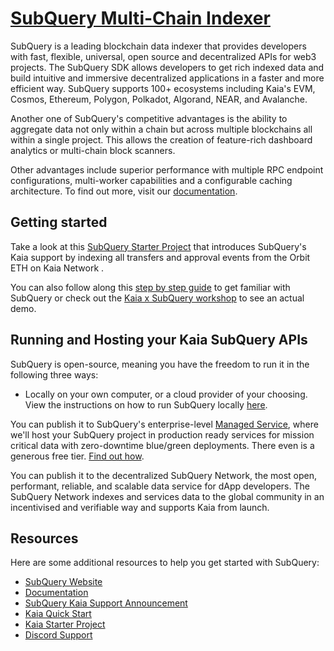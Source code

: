 # [SubQuery Multi-Chain Indexer](https://docs.kaia.io/build/tools/indexers/subquery)

SubQuery is a leading blockchain data indexer that provides developers with fast, flexible, universal, open source and decentralized APIs for web3 projects. The SubQuery SDK allows developers to get rich indexed data and build intuitive and immersive decentralized applications in a faster and more efficient way. SubQuery supports 100+ ecosystems including Kaia's EVM, Cosmos, Ethereum, Polygon, Polkadot, Algorand, NEAR, and Avalanche.

Another one of SubQuery's competitive advantages is the ability to aggregate data not only within a chain but across multiple blockchains all within a single project. This allows the creation of feature-rich dashboard analytics or multi-chain block scanners.

Other advantages include superior performance with multiple RPC endpoint configurations, multi-worker capabilities and a configurable caching architecture. To find out more, visit our [documentation](https://academy.subquery.network/).

## Getting started

Take a look at this [SubQuery Starter Project](https://github.com/subquery/ethereum-subql-starter/tree/main/Kaia/klaytn-starter) that introduces SubQuery's Kaia support by indexing all transfers and approval events from the Orbit ETH on Kaia Network .

You can also follow along this [step by step guide](https://academy.subquery.network/quickstart/quickstart.html) to get familiar with SubQuery or check out the [Kaia x SubQuery workshop](https://www.youtube.com/watch?v=40R5O1kL3v4) to see an actual demo.

## Running and Hosting your Kaia SubQuery APIs

SubQuery is open-source, meaning you have the freedom to run it in the following three ways:

* Locally on your own computer, or a cloud provider of your choosing. View the instructions on how to run SubQuery locally [here](https://academy.subquery.network/run_publish/run.html).

You can publish it to SubQuery's enterprise-level [Managed Service](https://managedservice.subquery.network/login), where we'll host your SubQuery project in production ready services for mission critical data with zero-downtime blue/green deployments. There even is a generous free tier. [Find out how](https://academy.subquery.network/run_publish/publish.html).

You can publish it to the decentralized SubQuery Network, the most open, performant, reliable, and scalable data service for dApp developers. The SubQuery Network indexes and services data to the global community in an incentivised and verifiable way and supports Kaia from launch.

## Resources

Here are some additional resources to help you get started with SubQuery:

* [SubQuery Website](https://subquery.network/?utm_source=klaytn&utm_medium=partner-docs)
* [Documentation](https://academy.subquery.network/?utm_source=klaytn&utm_medium=partner-docs)
* [SubQuery Kaia Support Announcement](https://subquery.medium.com/subquerys-data-indexing-supports-builders-on-klaytn-e5a3aec4bc14?utm_source=klaytn&utm_medium=partner-docs)
* [Kaia Quick Start](https://academy.subquery.network/quickstart/quickstart_chains/klaytn.html/?utm_source=klaytn&utm_medium=partner-docs)
* [Kaia Starter Project](https://github.com/subquery/ethereum-subql-starter/tree/main/Kaia/klaytn-starter)
* [Discord Support](https://discord.com/invite/subquery/?utm_source=klaytn&utm_medium=partner-docs)
